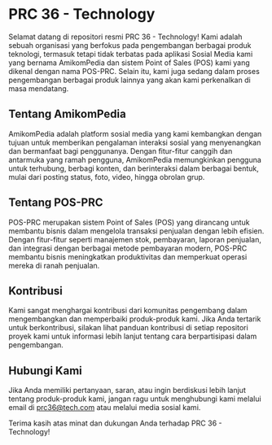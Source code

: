 # PRC 36 - Technology

Selamat datang di repositori resmi PRC 36 - Technology! Kami adalah sebuah organisasi yang berfokus pada pengembangan berbagai produk teknologi, termasuk tetapi tidak terbatas pada aplikasi Sosial Media kami yang bernama AmikomPedia dan sistem Point of Sales (POS) kami yang dikenal dengan nama POS-PRC. Selain itu, kami juga sedang dalam proses pengembangan berbagai produk lainnya yang akan kami perkenalkan di masa mendatang.

## Tentang AmikomPedia

AmikomPedia adalah platform sosial media yang kami kembangkan dengan tujuan untuk memberikan pengalaman interaksi sosial yang menyenangkan dan bermanfaat bagi penggunanya. Dengan fitur-fitur canggih dan antarmuka yang ramah pengguna, AmikomPedia memungkinkan pengguna untuk terhubung, berbagi konten, dan berinteraksi dalam berbagai bentuk, mulai dari posting status, foto, video, hingga obrolan grup.

## Tentang POS-PRC

POS-PRC merupakan sistem Point of Sales (POS) yang dirancang untuk membantu bisnis dalam mengelola transaksi penjualan dengan lebih efisien. Dengan fitur-fitur seperti manajemen stok, pembayaran, laporan penjualan, dan integrasi dengan berbagai metode pembayaran modern, POS-PRC membantu bisnis meningkatkan produktivitas dan memperkuat operasi mereka di ranah penjualan.

## Kontribusi

Kami sangat menghargai kontribusi dari komunitas pengembang dalam mengembangkan dan memperbaiki produk-produk kami. Jika Anda tertarik untuk berkontribusi, silakan lihat panduan kontribusi di setiap repositori proyek kami untuk informasi lebih lanjut tentang cara berpartisipasi dalam pengembangan.

## Hubungi Kami

Jika Anda memiliki pertanyaan, saran, atau ingin berdiskusi lebih lanjut tentang produk-produk kami, jangan ragu untuk menghubungi kami melalui email di prc36@tech.com atau melalui media sosial kami.

Terima kasih atas minat dan dukungan Anda terhadap PRC 36 - Technology!
